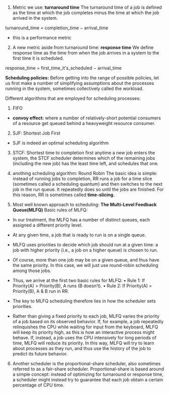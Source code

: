 1. Metric we use: <b>turnaround time</b>
The turnaround time of a job is defined as the time at which the job completes minus the time at which the job arrived in the system. 

turnaround_time = completion_time − arrival_time
- this is a performance metric

2. A new metric aside from turnaround time: <b>response time</b>
We define response time as the time from when the job arrives in a system to the first time it is scheduled.

response_time = first_time_it's_scheduled − arrival_time 

<b>Scheduling policies:</b>
Before getting into the range of possible policies, let us first make a number of simplifying assumptions about the processes running in the system, sometimes collectively called the workload.

Different algorithms that are employed for scheduling processes:
1. FIFO
- <b>convoy effect:</b> where a number of relatively-short potential consumers of a resource get queued behind a heavyweight resource consumer.

2. SJF: Shortest Job First
- SJF is indeed an optimal scheduling algorithm

3. STCF: Shortest time to completion first anytime a new job enters the system, the STCF scheduler determines which of the remaining jobs (including the new job) has the least time left, and schedules that one.

4. anothing scheduling algorithm: Round Robin
The basic idea is simple: instead of running jobs to completion, RR runs a job for a time slice (sometimes called a scheduling quantum) and then switches to the next job in the run queue. It repeatedly does so until the jobs are finished. For this reason, RR is sometimes called <b>time-slicing.</b>

5. Most well known approach to scheduling: <b>The Multi-Level Feedback Queue(MLFQ)</b>
Basic rules of MLFQ:
- In our treatment, the MLFQ has a number of distinct queues, each assigned a different priority level. 
- At any given time, a job that is ready to run is on a single queue. 
- MLFQ uses priorities to decide which job should run at a given time: a job with higher priority (i.e., a job on a higher queue) is chosen to run.
- Of course, more than one job may be on a given queue, and thus have the same priority. In this case, we will just use round-robin scheduling among those jobs.
- Thus, we arrive at the first two basic rules for MLFQ:
• Rule 1: If Priority(A) > Priority(B), A runs (B doesn’t).
• Rule 2: If Priority(A) = Priority(B), A & B run in RR.

- The key to MLFQ scheduling therefore lies in how the scheduler sets priorities. 
- Rather than giving a fixed priority to each job, MLFQ varies the priority of a job based on its observed behavior. If, for example, a job repeatedly relinquishes the CPU while waiting for input from the keyboard, MLFQ will keep its priority high, as this is how an interactive
process might behave. If, instead, a job uses the CPU intensively for long periods of time, MLFQ will reduce its priority. In this way, MLFQ will try to learn about processes as they run, and thus use the history of the job to
predict its future behavior.

6. Another scheduler is the proportional-share scheduler, also sometimes referred to as a fair-share scheduler. Proportional-share is based around a simple concept: instead of optimizing for turnaround or response time, a scheduler might instead try to guarantee that each job obtain a certain percentage of CPU time.